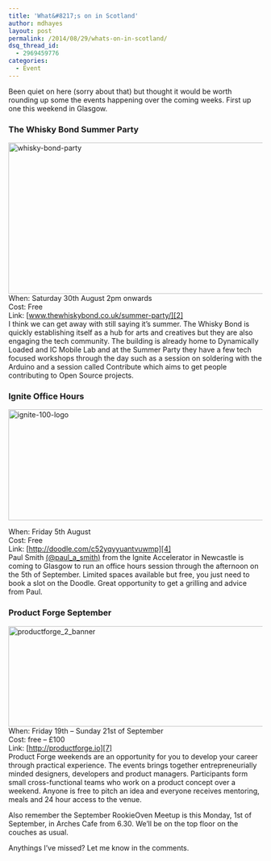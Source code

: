 ```yaml
---
title: 'What&#8217;s on in Scotland'
author: mdhayes
layout: post
permalink: /2014/08/29/whats-on-in-scotland/
dsq_thread_id:
  - 2969459776
categories:
  - Event
---
```

Been quiet on here (sorry about that) but thought it would be worth rounding up some the events happening over the coming weeks. First up one this weekend in Glasgow.

### The Whisky Bond Summer Party

[<img class="alignnone size-full wp-image-13748" alt="whisky-bond-party" src="http://rookieoven.com/wp-content/uploads/2014/08/whisky-bond-party.png" width="550" height="300" />][1]  
When: Saturday 30th August 2pm onwards  
Cost: Free  
Link: [www.thewhiskybond.co.uk/summer-party/][2]  
I think we can get away with still saying it&#8217;s summer. The Whisky Bond is quickly establishing itself as a hub for arts and creatives but they are also engaging the tech community. The building is already home to Dynamically Loaded and IC Mobile Lab and at the Summer Party they have a few tech focused workshops through the day such as a session on soldering with the Arduino and a session called Contribute which aims to get people contributing to Open Source projects.

### Ignite Office Hours

[<img class="alignnone size-full wp-image-13754" alt="ignite-100-logo" src="http://rookieoven.com/wp-content/uploads/2014/08/ignite-100-logo1.png" width="550" height="220" />][3]

When: Friday 5th August  
Cost: Free  
Link: [http://doodle.com/c52yqyyuantvuwmp][4]  
Paul Smith [(@paul\_a\_smith)][5] from the Ignite Accelerator in Newcastle is coming to Glasgow to run an office hours session through the afternoon on the 5th of September. Limited spaces available but free, you just need to book a slot on the Doodle. Great opportunity to get a grilling and advice from Paul.

### Product Forge September

[<img class="alignnone size-full wp-image-13751" alt="productforge_2_banner" src="http://rookieoven.com/wp-content/uploads/2014/08/productforge_2_banner.jpg" width="550" height="199" />][6]  
When: Friday 19th &#8211; Sunday 21st of September  
Cost: free &#8211; £100  
Link: [http://productforge.io][7]  
Product Forge weekends are an opportunity for you to develop your career through practical experience. The events brings together entrepreneurially minded designers, developers and product managers. Participants form small cross-functional teams who work on a product concept over a weekend. Anyone is free to pitch an idea and everyone receives mentoring, meals and 24 hour access to the venue.

Also remember the September RookieOven Meetup is this Monday, 1st of September, in Arches Cafe from 6.30. We&#8217;ll be on the top floor on the couches as usual.

Anythings I&#8217;ve missed? Let me know in the comments.

 [1]: http://rookieoven.com/wp-content/uploads/2014/08/whisky-bond-party.png
 [2]: http://www.thewhiskybond.co.uk/summer-party/
 [3]: http://rookieoven.com/wp-content/uploads/2014/08/ignite-100-logo1.png
 [4]: http://doodle.com/c52yqyyuantvuwmp "Ignite Office Hours"
 [5]: http://twitter.com/paul_a_smith "Paul Smith Twitter"
 [6]: http://rookieoven.com/wp-content/uploads/2014/08/productforge_2_banner.jpg
 [7]: http://productforge.io/